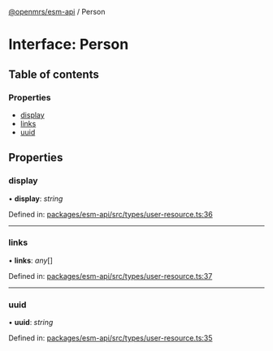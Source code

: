 [@openmrs/esm-api](../API.md) / Person

# Interface: Person

## Table of contents

### Properties

- [display](person.md#display)
- [links](person.md#links)
- [uuid](person.md#uuid)

## Properties

### display

• **display**: *string*

Defined in: [packages/esm-api/src/types/user-resource.ts:36](https://github.com/openmrs/openmrs-esm-core/blob/master/packages/esm-api/src/types/user-resource.ts#L36)

___

### links

• **links**: *any*[]

Defined in: [packages/esm-api/src/types/user-resource.ts:37](https://github.com/openmrs/openmrs-esm-core/blob/master/packages/esm-api/src/types/user-resource.ts#L37)

___

### uuid

• **uuid**: *string*

Defined in: [packages/esm-api/src/types/user-resource.ts:35](https://github.com/openmrs/openmrs-esm-core/blob/master/packages/esm-api/src/types/user-resource.ts#L35)
